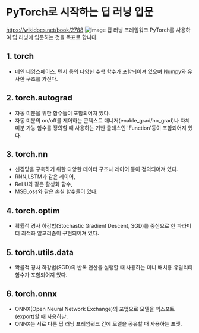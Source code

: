 # PyTorch로 시작하는 딥 러닝 입문
https://wikidocs.net/book/2788
![image](https://user-images.githubusercontent.com/79825411/112557291-7b58c180-8e0f-11eb-9ecf-8b41f7013d70.png)
딥 러닝 프레임워크 PyTorch를 사용하여 딥 러닝에 입문하는 것을 목표로 합니다.

## 1. torch
- 메인 네임스페이스. 텐서 등의 다양한 수학 함수가 포함되어져 있으며 Numpy와 유사한 구조를 가진다.

## 2. torch.autograd
- 자동 미분을 위한 함수들이 포함되어져 있다.
- 자동 미분의 on/off를 제어하는 콘텍스트 매니저(enable_grad/no_grad)나 자체 미분 가능 함수를 정의할 때 사용하는 기반 클래스인 'Function'등이 포함되어져 있다.

## 3. torch.nn
- 신경망을 구축하기 위한 다양한 데이터 구조나 레이어 등이 정의되어져 있다. 
- RNN,LSTM과 같은 레이어, 
- ReLU와 같은 활성화 함수, 
- MSELoss와 같은 손실 함수들이 있다.

## 4. torch.optim
- 확률적 경사 하강법(Stochastic Gradient Descent, SGD)를 중심으로 한 파라미터 최적화 알고리즘이 구현되어져 있다.

## 5. torch.utils.data
- 확률적 경사 하강법(SGD)의 반복 연산을 실행할 때 사용하는 미니 배치용 유틸리티 함수가 포함되어져 있다.

## 6. torch.onnx
- ONNX(Open Neural Network Exchange)의 포맷으로 모델을 익스포트(export)할 때 사용하낟.
- ONNX는 서로 다른 딥 러닝 프레임워크 간에 모델을 공유할 때 사용하는 포맷.
